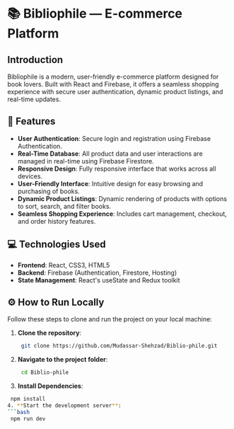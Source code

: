 # 📚 Bibliophile — E-commerce Platform

## Introduction  
Bibliophile is a modern, user-friendly e-commerce platform designed for book lovers. Built with React and Firebase, it offers a seamless shopping experience with secure user authentication, dynamic product listings, and real-time updates.

## 🌟 Features

- **User Authentication**: Secure login and registration using Firebase Authentication.
- **Real-Time Database**: All product data and user interactions are managed in real-time using Firebase Firestore.
- **Responsive Design**: Fully responsive interface that works across all devices.
- **User-Friendly Interface**: Intuitive design for easy browsing and purchasing of books.
- **Dynamic Product Listings**: Dynamic rendering of products with options to sort, search, and filter books.
- **Seamless Shopping Experience**: Includes cart management, checkout, and order history features.

## 💻 Technologies Used

- **Frontend**: React, CSS3, HTML5
- **Backend**: Firebase (Authentication, Firestore, Hosting)
- **State Management**: React's useState and Redux toolkit

## ⚙️ How to Run Locally

Follow these steps to clone and run the project on your local machine:

1. **Clone the repository**:
   ```bash
    git clone https://github.com/Mudassar-Shehzad/Biblio-phile.git
2. **Navigate to the project folder**:
   ```bash
    cd Biblio-phile
 3. **Install Dependencies**:
   ```bash
    npm install
4. **Start the development server**:
   ```bash
    npm run dev

